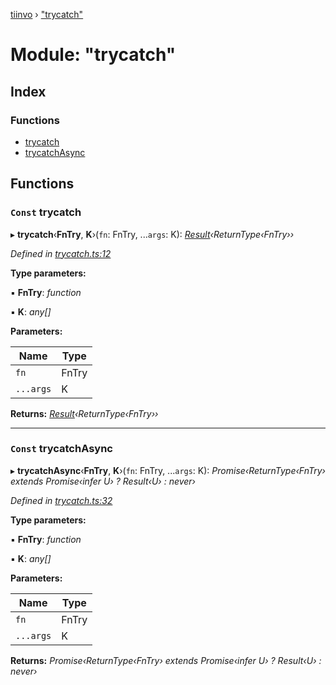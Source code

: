 [tiinvo](../README.md) › ["trycatch"](_trycatch_.md)

# Module: "trycatch"

## Index

### Functions

* [trycatch](_trycatch_.md#const-trycatch)
* [trycatchAsync](_trycatch_.md#const-trycatchasync)

## Functions

### `Const` trycatch

▸ **trycatch**‹**FnTry**, **K**›(`fn`: FnTry, ...`args`: K): *[Result](_result_.md#result)‹ReturnType‹FnTry››*

*Defined in [trycatch.ts:12](https://github.com/OctoD/tiinvo/blob/9536b4d/src/trycatch.ts#L12)*

**Type parameters:**

▪ **FnTry**: *function*

▪ **K**: *any[]*

**Parameters:**

Name | Type |
------ | ------ |
`fn` | FnTry |
`...args` | K |

**Returns:** *[Result](_result_.md#result)‹ReturnType‹FnTry››*

___

### `Const` trycatchAsync

▸ **trycatchAsync**‹**FnTry**, **K**›(`fn`: FnTry, ...`args`: K): *Promise‹ReturnType‹FnTry› extends Promise‹infer U› ? Result‹U› : never›*

*Defined in [trycatch.ts:32](https://github.com/OctoD/tiinvo/blob/9536b4d/src/trycatch.ts#L32)*

**Type parameters:**

▪ **FnTry**: *function*

▪ **K**: *any[]*

**Parameters:**

Name | Type |
------ | ------ |
`fn` | FnTry |
`...args` | K |

**Returns:** *Promise‹ReturnType‹FnTry› extends Promise‹infer U› ? Result‹U› : never›*
